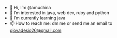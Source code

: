 - 👋 Hi, I’m @amuchina
- 👀 I’m interested in java, web dev, ruby and python
- 🌱 I’m currently learning java
- 📫 How to reach me: dm me or send me an email to giovadesio26@gmail.com

<!---
amuchina/amuchina is a ✨ special ✨ repository because its `README.md` (this file) appears on your GitHub profile.
You can click the Preview link to take a look at your changes.
--->
